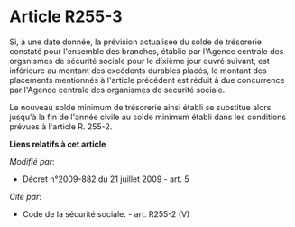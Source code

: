 # Article R255-3

Si, à une date donnée, la prévision actualisée du solde de trésorerie constaté pour l'ensemble des branches, établie par
l'Agence centrale des organismes de sécurité sociale pour le dixième jour ouvré suivant, est inférieure au montant des
excédents durables placés, le montant des placements mentionnés à l'article précédent est réduit à due concurrence par
l'Agence centrale des organismes de sécurité sociale. 

Le nouveau solde minimum de trésorerie ainsi établi se substitue alors jusqu'à la fin de l'année civile au solde minimum
établi dans les conditions prévues à l'article R. 255-2.

**Liens relatifs à cet article**

_Modifié par_:

  - Décret n°2009-882 du 21 juillet 2009 - art. 5

_Cité par_:

  - Code de la sécurité sociale. - art. R255-2 (V)
